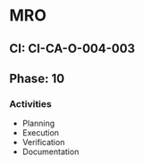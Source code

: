 # MRO

## CI: CI-CA-O-004-003
## Phase: 10

### Activities
- Planning
- Execution
- Verification
- Documentation
